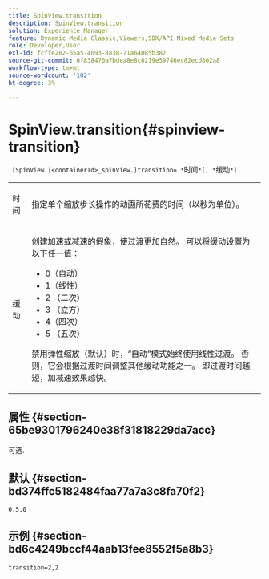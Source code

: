 ```yaml
---
title: SpinView.transition
description: SpinView.transition
solution: Experience Manager
feature: Dynamic Media Classic,Viewers,SDK/API,Mixed Media Sets
role: Developer,User
exl-id: fcffe282-65a5-4093-8838-71a64085b387
source-git-commit: 6f838470a7bdea8e8c0219e59746ec82ecd802a8
workflow-type: tm+mt
source-wordcount: '102'
ht-degree: 3%

---
```


# SpinView.transition{#spinview-transition}

` [SpinView.|<containerId>_spinView.]transition= *`时间`*[, *`缓动`*]`

<table id="table_5B8094216AE94DC59671E06DB941A366"> 
 <tbody> 
  <tr> 
   <td colname="col1"> <p> <span class="codeph"><span class="varname"> 时间</span></span> </p> </td> 
   <td colname="col2"> <p> 指定单个缩放步长操作的动画所花费的时间（以秒为单位）。 </p> </td> 
  </tr> 
  <tr> 
   <td colname="col1"> <p> <span class="codeph"><span class="varname"> 缓动</span></span> </p> </td> 
   <td colname="col2"> <p> 创建加速或减速的假象，使过渡更加自然。 可以将缓动设置为以下任一值： </p> <p> 
     <ul id="ul_7B9694978D96449AB986AED1CF7F649D"> 
      <li id="li_904CEC8AD5834139A5585EE70ACE9C80">0（自动） </li> 
      <li id="li_471D4CD39C10415497B1714B0AD961B9"> 1（线性） </li> 
      <li id="li_7A0F9F1186604E75BAA19626A844236A"> 2 （二次） </li> 
      <li id="li_B8D4C40D795642AB835925582B707158"> 3 （立方） </li> 
      <li id="li_2B9F7324BB89455C89C1CAE1BD5BBB65"> 4（四次） </li> 
      <li id="li_B94A553B6E844247BE88ECA0A8CEB811"> 5 （五次） </li> 
     </ul> </p> <p>禁用弹性缩放（默认）时，“自动”模式始终使用线性过渡。 否则，它会根据过渡时间调整其他缓动功能之一。 即过渡时间越短，加减速效果越快。 </p> </td> 
  </tr> 
 </tbody> 
</table>

## 属性 {#section-65be9301796240e38f31818229da7acc}

可选.

## 默认 {#section-bd374ffc5182484faa77a7a3c8fa70f2}

`0.5,0`

## 示例 {#section-bd6c4249bccf44aab13fee8552f5a8b3}

`transition=2,2`
